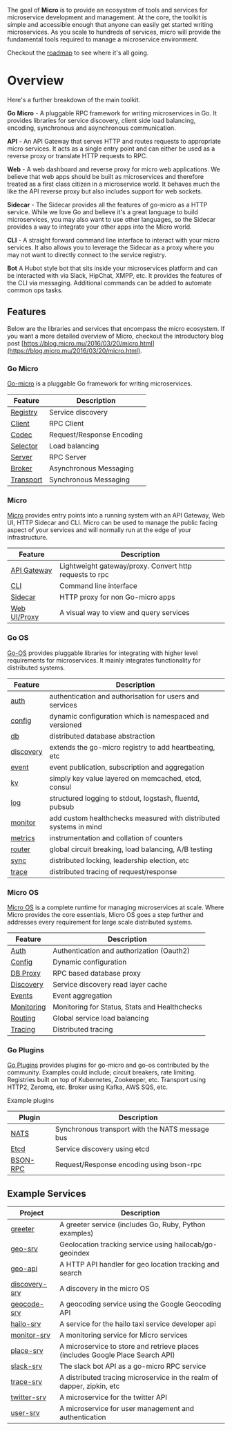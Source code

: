 The goal of **Micro** is to provide an ecosystem of tools and services for microservice development and management. At the core, the toolkit is simple and accessible enough that anyone can easily get started writing microservices. As you scale to hundreds of services, micro will provide the fundamental tools required to manage a microservice environment.

Checkout the [roadmap](https://github.com/micro/micro/wiki/Roadmap) to see where it's all going.

# Overview

Here's a further breakdown of the main toolkit.

**Go Micro** - A pluggable RPC framework for writing microservices in Go. It provides libraries for 
service discovery, client side load balancing, encoding, synchronous and asynchronous communication.

**API** - An API Gateway that serves HTTP and routes requests to appropriate micro services. 
It acts as a single entry point and can either be used as a reverse proxy or translate HTTP requests to RPC.

**Web** - A web dashboard and reverse proxy for micro web applications. We believe that 
web apps should be built as microservices and therefore treated as a first class citizen in a microservice world. It behaves much the like the API 
reverse proxy but also includes support for web sockets.

**Sidecar** - The Sidecar provides all the features of go-micro as a HTTP service. While we love Go and 
believe it's a great language to build microservices, you may also want to use other languages, so the Sidecar provides a way to integrate 
your other apps into the Micro world.

**CLI** - A straight forward command line interface to interact with your micro services. 
It also allows you to leverage the Sidecar as a proxy where you may not want to directly connect to the service registry.

**Bot** A Hubot style bot that sits inside your microservices platform and can be interacted with via Slack, HipChat, XMPP, etc. 
It provides the features of the CLI via messaging. Additional commands can be added to automate common ops tasks.

## Features

Below are the libraries and services that encompass the micro ecosystem. If you want a more detailed overview of Micro, checkout the introductory blog post [https://blog.micro.mu/2016/03/20/micro.html](https://blog.micro.mu/2016/03/20/micro.html).

### Go Micro
[Go-micro](https://github.com/micro/go-micro) is a pluggable Go framework for writing microservices.

Feature		|	Description
-------		|	-----------
[Registry](https://godoc.org/github.com/micro/go-micro/registry)	|	Service discovery
[Client](https://godoc.org/github.com/micro/go-micro/client)	|	RPC Client
[Codec](https://godoc.org/github.com/micro/go-micro/codec)	|	Request/Response Encoding
[Selector](https://godoc.org/github.com/micro/go-micro/selector)	|	Load balancing 
[Server](https://godoc.org/github.com/micro/go-micro/server)	|	RPC Server
[Broker](https://godoc.org/github.com/micro/go-micro/broker)	|	Asynchronous Messaging
[Transport](https://godoc.org/github.com/micro/go-micro/transport)	|	Synchronous Messaging

### Micro

[Micro](https://github.com/micro/micro) provides entry points into a running system with an API Gateway, Web UI, HTTP Sidecar and CLI. Micro can be used to manage the public facing aspect of your services and will normally run at the edge of your infrastructure.

Feature		|	Description
------		|	-------
[API Gateway](https://github.com/micro/micro/tree/master/api) | Lightweight gateway/proxy. Convert http requests to rpc
[CLI](https://github.com/micro/micro/tree/master/cli) | Command line interface
[Sidecar](https://github.com/micro/micro/tree/master/car) | HTTP proxy for non Go-micro apps
[Web UI/Proxy](https://github.com/micro/micro/tree/master/web) | A visual way to view and query services

### Go OS

[Go-OS](https://github.com/micro/go-os) provides pluggable libraries for integrating with higher level requirements for microservices. 
It mainly integrates functionality for distributed systems.

Feature     |   Description
-------     |   ---------
[auth](https://godoc.org/github.com/micro/go-os/auth)	|   authentication and authorisation for users and services
[config](https://godoc.org/github.com/micro/go-os/config)	|   dynamic configuration which is namespaced and versioned
[db](https://godoc.org/github.com/micro/go-os/db)		| distributed database abstraction
[discovery](https://godoc.org/github.com/micro/go-os/discovery)	|   extends the go-micro registry to add heartbeating, etc
[event](https://godoc.org/github.com/micro/go-os/event)	|	event publication, subscription and aggregation 
[kv](https://godoc.org/github.com/micro/go-os/kv)		|   simply key value layered on memcached, etcd, consul 
[log](https://godoc.org/github.com/micro/go-os/log)	|	structured logging to stdout, logstash, fluentd, pubsub
[monitor](https://godoc.org/github.com/micro/go-os/monitor)	|   add custom healthchecks measured with distributed systems in mind
[metrics](https://godoc.org/github.com/micro/go-os/metrics)	|   instrumentation and collation of counters
[router](https://godoc.org/github.com/micro/go-os/router)	|	global circuit breaking, load balancing, A/B testing
[sync](https://godoc.org/github.com/micro/go-os/sync)	|	distributed locking, leadership election, etc
[trace](https://godoc.org/github.com/micro/go-os/trace)	|	distributed tracing of request/response

### Micro OS

[Micro OS](https://github.com/micro/os) is a complete runtime for managing microservices at scale. Where Micro provides the core essentials, Micro OS goes a step further and addresses every requirement for large scale distributed systems. 

Feature		|	Description
------------	|	-------------
[Auth](https://github.com/micro/auth-srv)	|	Authentication and authorization (Oauth2)
[Config](https://github.com/micro/config-srv)	|	Dynamic configuration
[DB Proxy](https://github.com/micro/db-srv)	|	RPC based database proxy
[Discovery](https://github.com/micro/discovery-srv)	|	Service discovery read layer cache
[Events](https://github.com/micro/event-srv)	|	Event aggregation
[Monitoring](https://github.com/micro/monitor-srv)	|	Monitoring for Status, Stats and Healthchecks
[Routing](https://github.com/micro/router-srv)	|	Global service load balancing
[Tracing](https://github.com/micro/trace-srv)	|	Distributed tracing

### Go Plugins

[Go Plugins](https://github.com/micro/go-plugins) provides plugins for go-micro and go-os contributed by the community. Examples could include; circuit breakers, rate limiting. Registries built on top of Kubernetes, Zookeeper, etc. Transport using HTTP2, Zeromq, etc. Broker using Kafka, AWS SQS, etc.

Example plugins

Plugin	|	Description
-----	|	------
[NATS](https://godoc.org/github.com/micro/go-plugins/transport/nats)	|	Synchronous transport with the NATS message bus
[Etcd](https://godoc.org/github.com/micro/go-plugins/registry/etcd)	|	Service discovery using etcd
[BSON-RPC](https://godoc.org/github.com/micro/go-plugins/codec/bsonrpc)	|	Request/Response encoding using bson-rpc

## Example Services
Project		|	Description
-----		|	------
[greeter](https://github.com/micro/micro/tree/master/examples/greeter)	|	A greeter service (includes Go, Ruby, Python examples)
[geo-srv](https://github.com/micro/geo-srv)	|	Geolocation tracking service using hailocab/go-geoindex
[geo-api](https://github.com/micro/geo-api)	|	A HTTP API handler for geo location tracking and search
[discovery-srv](https://github.com/micro/discovery-srv)	|	A discovery in the micro OS
[geocode-srv](https://github.com/micro/geocode-srv)	|	A geocoding service using the Google Geocoding API
[hailo-srv](https://github.com/micro/hailo-srv)	|	A service for the hailo taxi service developer api
[monitor-srv](https://github.com/micro/monitor-srv)	|	A monitoring service for Micro services
[place-srv](https://github.com/micro/place-srv)	|	A microservice to store and retrieve places (includes Google Place Search API)
[slack-srv](https://github.com/micro/slack-srv)	|	The slack bot API as a go-micro RPC service
[trace-srv](https://github.com/micro/trace-srv)	|	A distributed tracing microservice in the realm of dapper, zipkin, etc
[twitter-srv](https://github.com/micro/twitter-srv)	|	A microservice for the twitter API
[user-srv](https://github.com/micro/user-srv)	|	A microservice for user management and authentication


